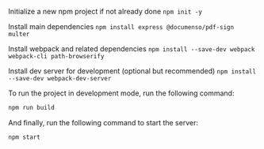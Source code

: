 Initialize a new npm project if not already done
`npm init -y`

Install main dependencies
`npm install express @documenso/pdf-sign multer`

Install webpack and related dependencies
`npm install --save-dev webpack webpack-cli path-browserify`

Install dev server for development (optional but recommended)
`npm install --save-dev webpack-dev-server`

To run the project in development mode, run the following command:

```bash
npm run build
``` 

And finally, run the following command to start the server:

```bash
npm start
```